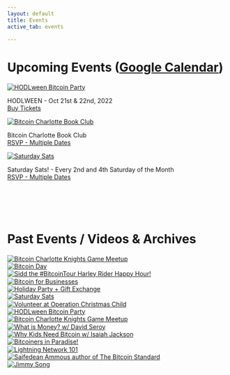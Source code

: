 ```yaml
---
layout: default
title: Events
active_tab: events

---
```


# Upcoming Events ([Google Calendar](https://calendar.google.com/calendar/u/0?cid=MGdybDNsdjUyYnE0ZnVjMGVpdTAxdWVtZmtAZ3JvdXAuY2FsZW5kYXIuZ29vZ2xlLmNvbQ))

<article style="margin:20px 0 50px">
<div class="row no-gutters">
    <div class="col">
        <a href="https://hodlween.party"><img src="/assets/img/hodlween/hodlween2022-website.jpg" alt="HODLween Bitcoin Party" title="HODLween Bitcoin Party"/></a>
        <p class="pic-caption">
            <span>HODLWEEN - Oct 21st & 22nd, 2022</span><br>
            <span><a href="https://hodlween.party">Buy Tickets</a></span>
        </p>
    </div>
    <div class="col">
        <a href="/book-club"><img src="/assets/img/posts/InstagramBookClub.jpg" alt="Bitcoin Charlotte Book Club" title="Bitcoin Charlotte Book Club"/></a>
        <p class="pic-caption">
            <span>Bitcoin Charlotte Book Club</span><br>
            <span><a href="/book-club">RSVP - Multiple Dates</a><br>
        </p>
    </div>
    <div class="col">
        <a href="https://www.meetup.com/BitcoinCharlotte/events/"><img src="/assets/img/posts/southern-strain-saturday-sats.jpg" alt="Saturday Sats" title="Saturday Sats"/></a>
        <p class="pic-caption">
            <span>Saturday Sats! - Every 2nd and 4th Saturday of the Month</span><br>
            <span><a href="https://www.meetup.com/BitcoinCharlotte/events/">RSVP - Multiple Dates</a><br>
        </p>
    </div>
</div>
<div class="row no-gutters">
    <div class="col">
    </div>
    <div class="col">
    </div>
    <div class="col">
    </div>
</div>
</article>

<div class="glow-bar glow-bar-divider container-fluid" style="margin-bottom:50px;">&nbsp;</div>

# Past Events / Videos & Archives

<article style="margin:20px 0 1px">
<div class="row no-gutters">
    <div class="col">
        <a href="/event-2022-07-15"><img src="/assets/img/posts/InstagramKnights2022.jpg" alt="Bitcoin Charlotte Knights Game Meetup" title="Bitcoin Charlotte Knights Game Meetup"/></a>
    </div>
    <div class="col">
        <a href="/event-2022-06-11"><img src="/assets/img/posts/Instagram-bitcoinday.jpg" alt="Bitcoin Day" title="Bitcoin Day"/></a>
    </div>
    <div class="col">
        <a href="/event-2022-05-09"><img src="/assets/img/posts/Instagram-sidd-bitcoin-tour-website.jpg" alt="Sidd the #BitcoinTour Harley Rider Happy Hour!" title="Sidd the #BitcoinTour Harley Rider Happy Hour!"/></a>
    </div>
</div>
</article>
<article style="margin:0 0 1px">
<div class="row no-gutters">
    <div class="col">
        <a href="/event-2022-03-23"><img src="/assets/img/posts/InstagramB4B.jpg" alt="Bitcoin for Businesses" title="Bitcoin for Businesses"/></a>
    </div>
    <div class="col ">
        <a href="/event-2022-01-27"><img src="/assets/img/posts/Instagramholidayparty.jpg" alt="Holiday Party + Gift Exchange" title="Holiday Party + Gift Exchange"/></a>
    </div>
    <div class="col">
        <a href="/event-2021-12-15"><img src="/assets/img/posts/Instagram-bitcoin-rox.jpg" alt="Saturday Sats" title="Saturday Sats"/></a>
    </div>
</div>
</article>

<article style="margin:0 0 1px">
<div class="row no-gutters">
    <div class="col">
        <a href="/event-2021-11-30"><img src="/assets/img/posts/Instagram-operation-x.jpg" alt="Volunteer at Operation Christmas Child" title="Volunteer at Operation Christmas Child"/></a>
    </div>
    <div class="col">
        <a href="/hodlween2021"><img src="/assets/img/posts/hodlween2021.jpg" alt="HODLween Bitcoin Party" title="HODLween Bitcoin Party"/></a>
    </div>
    <div class="col">
        <a href="/event-2021-09-18"><img src="/assets/img/posts/event4Instagram.jpg" alt="Bitcoin Charlotte Knights Game Meetup" title="Bitcoin Charlotte Knights Game Meetup"/></a>
    </div>
</div>
</article>

<article style="margin:0 0 1px">
<div class="row no-gutters">
    <div class="col">
        <a href="/event-2021-08-10"><img src="/assets/img/posts/what-is-money-david-seroy.jpg" alt="What is Money? w/ David Seroy" title="What is Money? w/ David Seroy"/></a>
    </div>
    <div class="col">
        <a href="/event-2021-07-29"><img src="/assets/img/posts/isaiah-jackson-why-kids-need-bitcoin.jpg" alt="Why Kids Need Bitcoin w/ Isaiah Jackson" title="Why Kids Need Bitcoin w/ Isaiah Jackson"/></a>
    </div>
    <div class="col">
        <a href="/event-2021-06-16"><img src="/assets/img/posts/bitcoin-paradise-recap-event1.jpg" alt="Bitcoiners in Paradise!" title="Bitcoiners in Paradise!"/></a>
    </div>
</div>
</article>

<article style="margin:0 0 1px">
<div class="row no-gutters">
    <div class="col">
        <a href="/event-2021-02-02"><img src="/assets/img/posts/lightning-network-meetup-feb2nd.jpg" alt="Lightning Network 101" title="Lightning Network 101"/></a>
    </div>
    <div class="col">
        <a href="/event-2018-06-13"><img src="/assets/img/posts/saifedean-ammous-event.jpg" alt="Saifedean Ammous author of The Bitcoin Standard" title="Saifedean Ammous author of The Bitcoin Standard"/></a>
    </div>
    <div class="col">
        <a href="/event-2018-01-17"><img src="/assets/img/posts/jimmysong-event.jpg" alt="Jimmy Song" title="Jimmy Song"/></a>
    </div>
</div>
</article>

